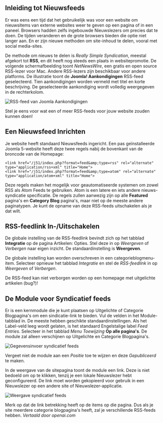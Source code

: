 <!-- Filename: jdocmanual?manual=user&heading=news&filename=news-feeds.md / Display title: Nieuwsfeeds -->

## Inleiding tot Nieuwsfeeds

Er was eens een tijd dat het gebruikelijk was voor een website om nieuwsitems van externe websites weer te geven op een pagina of in een paneel. Browsers hadden zelfs ingebouwde Nieuwslezers om precies dat te doen. De tijden veranderen en de grote browsers bieden die optie niet langer aan. En er zijn nieuwe methoden om site-inhoud te delen, vooral met social media-sites.

De methode om nieuws te delen is *Really Simple Syndication*, meestal afgekort tot **RSS**, en dit heeft nog steeds een plaats in websitepromotie. De volgende schermafbeelding toont *NetNewsWire*, een gratis en open source RSS-lezer voor Mac. Andere RSS-lezers zijn beschikbaar voor andere platforms. De illustratie toont de **Joomla! Aankondigingen** RSS-feed geselecteerd. Tien aankondigingen worden vermeld met titel en korte beschrijving. De geselecteerde aankondiging wordt volledig weergegeven in de rechterkolom.

![RSS-feed van Joomla Aankondigingen](../../../en/images/news-feeds/news-netnewswire-display.png)

Stel je eens voor wat een of meer RSS-feeds voor jouw website zouden kunnen doen!

## Een Nieuwsfeed Inrichten

Je website heeft standaard Nieuwsfeeds ingericht. Een pas geïnstalleerde Joomla 5-website heeft deze twee regels nabij de bovenkant van de broncode van de Homepage:

```
<link href="/j51/index.php?format=feed&amp;type=rss" rel="alternate" type="application/rss+xml" title="Home">
<link href="/j51/index.php?format=feed&amp;type=atom" rel="alternate" type="application/atom+xml" title="Home">
```
Deze regels maken het mogelijk voor geautomatiseerde systemen om zowel RSS als Atom Feeds te gebruiken. Atom is een latere en iets andere nieuws-syndicatie specificatie. De regels zullen aanwezig zijn op alle **Featured** pagina's en **Category Blog** pagina's, maar niet op de meeste andere paginatypen. Je kunt de opname van deze RSS-feeds uitschakelen als je dat wilt.

## RSS-feedlink In-/Uitschakelen

De globale instelling van de RSS-feedlink bevindt zich op het tabblad **Integratie** op de pagina Artikelen: Opties. Stel deze in op *Weergeven* of *Verbergen* naar eigen inzicht. De standaardinstelling is **Weergeven**.

De globale instelling kan worden overschreven in een categorieblogmenu-item. Selecteer opnieuw het tabblad *Integratie* en stel de *RSS-feedlink* in op *Weergeven* of *Verbergen*.

De RSS-feed kan niet verborgen worden op een homepage met uitgelichte artikelen (bug?)!

## De Module voor Syndicatief feeds

Er is een kernmodule die je kunt plaatsen op Uitgelichte of Categorie Blogpagina's om een sindicatie-link te bieden. Vul de velden in het Module-tabblad in. De meeste hebben geschikte standaardinstellingen. Als het Label-veld leeg wordt gelaten, is het standaard Engelstalige label *Feed Entries*. Selecteer in het tabblad *Menu Toewijzing* **Op alle pagina's**. De module zal alleen verschijnen op Uitgelichte en Categorie Blogpagina's.

![Gegevensinvoer syndicatief feeds](../../../en/images/news-feeds/news-syndication-feeds-form.png)

Vergeet niet de module aan een *Positie* toe te wijzen en deze *Gepubliceerd* te maken.

In de weergave van de sitepagina toont de module een link. Deze is niet bedoeld om op te klikken, tenzij je een lokale Nieuwslezer hebt geconfigureerd. De link moet worden gekopieerd voor gebruik in een Nieuwslezer op een andere site of Nieuwslezer-applicatie.

![Weergave syndicatief feeds](../../../en/images/news-feeds/news-syndication-feeds-display.png)

Merk op dat de link betrekking heeft op de items op die pagina. Dus als je site meerdere categorie blogpagina's heeft, zal je verschillende RSS-feeds hebben.
*Vertaald door openai.com*

